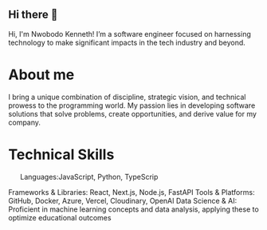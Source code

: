 ## Hi there 👋
Hi, I'm Nwobodo Kenneth! I’m a software engineer focused on harnessing technology to make significant impacts in the tech industry and beyond.

<h1>About me</h1>
I bring a unique combination of discipline, strategic vision, and technical prowess to the programming world. My passion lies in developing software solutions that solve problems, create opportunities, and derive value for my company.

<h1>Technical Skills</h1>
<ul>Languages:JavaScript, Python, TypeScrip</ul>
Frameworks & Libraries: React, Next.js, Node.js, FastAPI
Tools & Platforms: GitHub, Docker, Azure, Vercel, Cloudinary, OpenAI
Data Science & AI: Proficient in machine learning concepts and data analysis, applying these to optimize educational outcomes


<!--
**nwobodokenneth/nwobodokenneth** is a ✨ _special_ ✨ repository because its `README.md` (this file) appears on your GitHub profile.

Here are some ideas to get you started:

- 🔭 I’m currently working on ...
- 🌱 I’m currently learning ...
- 👯 I’m looking to collaborate on ...
- 🤔 I’m looking for help with ...
- 💬 Ask me about ...
- 📫 How to reach me: ...
- 😄 Pronouns: ...
- ⚡ Fun fact: ...
-->
